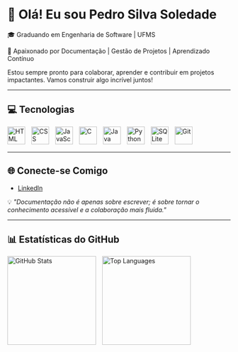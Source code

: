 # 👋 Olá! Eu sou Pedro Silva Soledade

🎓 Graduando em Engenharia de Software | UFMS

📑 Apaixonado por Documentação | Gestão de Projetos | Aprendizado Contínuo

Estou sempre pronto para colaborar, aprender e contribuir em projetos impactantes. Vamos construir algo incrível juntos!

---

## 💻 Tecnologias

<div>
    <img src="https://cdn.jsdelivr.net/gh/devicons/devicon@latest/icons/html5/html5-original.svg" alt="HTML" title="HTML" width="40px" style="margin-right: 10px;"/>
    <img src="https://cdn.jsdelivr.net/gh/devicons/devicon@latest/icons/css3/css3-original.svg" alt="CSS" title="CSS" width="40px" style="margin-right: 10px;"/>
    <img src="https://cdn.jsdelivr.net/gh/devicons/devicon@latest/icons/javascript/javascript-original.svg" alt="JavaScript" title="JavaScript" width="40px" style="margin-right: 10px;"/>
    <img src="https://cdn.jsdelivr.net/gh/devicons/devicon@latest/icons/c/c-original.svg" alt="C" title="C" width="40px" style="margin-right: 10px;"/>
    <img src="https://cdn.jsdelivr.net/gh/devicons/devicon@latest/icons/java/java-original.svg" alt="Java" title="Java" width="40px" style="margin-right: 10px;"/>
    <img src="https://cdn.jsdelivr.net/gh/devicons/devicon@latest/icons/python/python-original.svg" alt="Python" title="Python" width="40px" style="margin-right: 10px;"/>
    <img src="https://cdn.jsdelivr.net/gh/devicons/devicon@latest/icons/sqlite/sqlite-original.svg" alt="SQLite" title="SQLite" width="40px" style="margin-right: 10px;"/>
    <img src="https://cdn.jsdelivr.net/gh/devicons/devicon@latest/icons/git/git-original.svg" alt="Git" title="Git" width="40px" style="margin-right: 10px;"/>
</div>

---

## 🌐 Conecte-se Comigo

- [LinkedIn](https://www.linkedin.com/in/pedrossoledade)

💡 *"Documentação não é apenas sobre escrever; é sobre tornar o conhecimento acessível e a colaboração mais fluida."*

---

## 📊 Estatísticas do GitHub

<div>
    <img src="https://github-readme-stats.vercel.app/api?username=pedrossoledade&show_icons=true&theme=tokyonight&include_all_commits=true&locale=pt-br" alt="GitHub Stats" height="200px" style="margin-right: 10px;"/>
    <img src="https://github-readme-stats.vercel.app/api/top-langs/?username=pedrossoledade&theme=tokyonight&layout=compact&custom_title=Linguagens%20Mais%20Usadas&langs_count=6" alt="Top Languages" height="200px"/>
</div>
